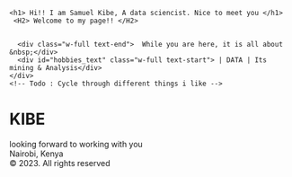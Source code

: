
 <!-- Me section -->
 <section class="container">

<div class="me text-center flex">
    
    <h1> Hi!! I am Samuel Kibe, A data sciencist. Nice to meet you </h1>
     <H2> Welcome to my page!! </H2>


      <div class="w-full text-end">  While you are here, it is all about &nbsp;</div>
      <div id="hobbies_text" class="w-full text-start"> | DATA | Its mining & Analysis</div>
    </div>
    <!-- Todo : Cycle through different things i like -->
  </section>

  <!-- Footer Section -->
  <footer class="footer bg-primary pb-3">
    <div class="container">
      <div class="flex justify-between align-center mb-3">
        <h1 class="text-logo on-primary">KIBE</h1>
        <div>
          <a href="#" target="_blank"><i class="uil uil-github footer-icon mr-3 on-primary icon-medium"></i></a>
          <a href="#="_blank"><i class="uil uil-twitter footer-icon mr-3 on-primary icon-medium"></i></a>
          <a href="#" target="_blank"><i class="uil uil-linkedin footer-icon mr-3 on-primary icon-medium"></i></a>
        </div>
      </div>
      <div class="flex justify-between align-center alpha75 align-start">
        <div class="on-primary flex-fill">
          looking forward to working with you
        </div>
        <div class="on-primary flex-fil">
          Nairobi, Kenya
        </div>
      </div>
      <div class="text-center on-primary alpha50">
        © <span id="footer_year_text" class="on-primary"></span> 2023. All rights reserved
      </div>
    </div>
  </footer>
